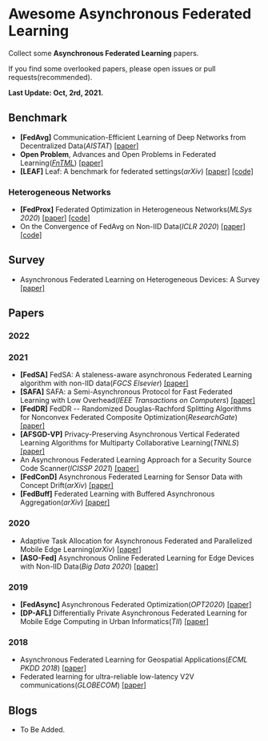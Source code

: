 # Awesome Asynchronous Federated Learning

Collect some **Asynchronous Federated Learning** papers.

If you find some overlooked papers, please open issues or pull requests(recommended).

**Last Update: Oct, 2rd, 2021.**

## Benchmark
- **[FedAvg]** Communication-Efficient Learning of Deep Networks from Decentralized Data(*AISTAT*) [[paper]](https://arxiv.org/abs/1602.05629.pdf)
- **Open Problem**, Advances and Open Problems in Federated Learning([*FnTML*](https://www.nowpublishers.com/MAL)) [[paper]](https://arxiv.org/abs/1912.04977)
- **[LEAF]** Leaf: A benchmark for federated settings(*arXiv*) [[paper]](https://arxiv.org/abs/1812.01097) [[code]](https://github.com/TalwalkarLab/leaf/)

### Heterogeneous Networks
- **[FedProx]** Federated Optimization in Heterogeneous Networks(*MLSys 2020*) [[paper]](https://arxiv.org/abs/1812.06127) [[code]](https://github.com/litian96/FedProx)
- On the Convergence of FedAvg on Non-IID Data(*ICLR 2020*) [[paper]](https://arxiv.org/abs/1907.02189) [[code]](https://github.com/lx10077/fedavgpy)

## Survey
- Asynchronous Federated Learning on Heterogeneous Devices: A Survey [[paper]](https://arxiv.org/abs/2109.04269)


## Papers

### 2022


### 2021
- **[FedSA]** FedSA: A staleness-aware asynchronous Federated Learning algorithm with non-IID data(*FGCS Elsevier*) [[paper]](https://www.sciencedirect.com/science/article/abs/pii/S0167739X21000649)
- **[SAFA]** SAFA: a Semi-Asynchronous Protocol for Fast Federated Learning with Low Overhead(*IEEE Transactions on Computers*) [[paper]](https://www.computer.org/csdl/journal/tc/2021/05/09093123/1jNu0qlnwSk)
- **[FedDR]** FedDR -- Randomized Douglas-Rachford Splitting Algorithms for Nonconvex Federated Composite Optimization(*ResearchGate*) [[paper]](https://www.researchgate.net/publication/349880146_FedDR_--_Randomized_Douglas-Rachford_Splitting_Algorithms_for_Nonconvex_Federated_Composite_Optimization?enrichId=rgreq-75be60e8182e96c4544e855110f94039-XXX&enrichSource=Y292ZXJQYWdlOzM0OTg4MDE0NjtBUzoxMDI2MDIwMjYyMDE5MDc4QDE2MjE2MzM3MDE0ODA%3D&el=1_x_2&_esc=publicationCoverPdf)
- **[AFSGD-VP]** Privacy-Preserving Asynchronous Vertical Federated Learning Algorithms for Multiparty Collaborative Learning(*TNNLS*) [[paper]](https://ieeexplore.ieee.org/abstract/document/9463409/)
- An Asynchronous Federated Learning Approach for a Security Source Code Scanner(*ICISSP 2021*) [[paper]](https://www.researchgate.net/publication/349402236_An_Asynchronous_Federated_Learning_Approach_for_a_Security_Source_Code_Scanner?enrichId=rgreq-91295cf9d6b78d8ff49812fae57abbf2-XXX&enrichSource=Y292ZXJQYWdlOzM0OTQwMjIzNjtBUzoxMDA2NjY1OTE4ODQwODM1QDE2MTcwMTkyNjY2MDQ%3D&el=1_x_2&_esc=publicationCoverPdf)
- **[FedConD]** Asynchronous Federated Learning for Sensor Data with Concept Drift(*arXiv*) [[paper]](https://arxiv.org/abs/2109.00151)
- **[FedBuff]** Federated Learning with Buffered Asynchronous Aggregation(*arXiv*) [[paper]](https://arxiv.org/abs/2106.06639)

### 2020
- Adaptive Task Allocation for Asynchronous Federated and Parallelized Mobile Edge Learning(*arXiv*) [[paper]](https://arxiv.org/abs/1905.01656)
- **[ASO-Fed]** Asynchronous Online Federated Learning for Edge Devices with Non-IID Data(*Big Data 2020*) [[paper]](https://ieeexplore.ieee.org/abstract/document/9378161/)

### 2019
- **[FedAsync]** Asynchronous Federated Optimization(*OPT2020*) [[paper]](https://arxiv.org/abs/1903.03934)
- **[DP-AFL]** Differentially Private Asynchronous Federated Learning for Mobile Edge Computing in Urban Informatics(*TII*) [[paper]](https://ieeexplore.ieee.org/abstract/document/8843942)

### 2018
- Asynchronous Federated Learning for Geospatial Applications(*ECML PKDD 2018*) [[paper]](https://link.springer.com/chapter/10.1007/978-3-030-14880-5_2)
- Federated learning for ultra-reliable low-latency V2V communications(*GLOBECOM*) [[paper]](https://arxiv.org/abs/1807.08127)




## Blogs
- To Be Added.
